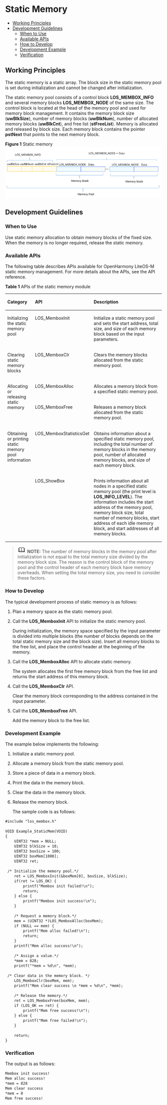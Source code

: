 # Static Memory<a name="EN-US_TOPIC_0000001078876516"></a>

-   [Working Principles](#section165473517522)
-   [Development Guidelines](#section57511620165218)
    -   [When to Use](#section215474911529)
    -   [Available APIs](#section79231214539)
    -   [How to Develop](#section1388511316548)
    -   [Development Example](#section17801515105519)
    -   [Verification](#section11818154112319)


## Working Principles<a name="section165473517522"></a>

The static memory is a static array. The block size in the static memory pool is set during initialization and cannot be changed after initialization.

The static memory pool consists of a control block  **LOS\_MEMBOX\_INFO**  and several memory blocks  **LOS\_MEMBOX\_NODE**  of the same size. The control block is located at the head of the memory pool and used for memory block management. It contains the memory block size \(**uwBlkSize**\), number of memory blocks \(**uwBlkNum**\), number of allocated memory blocks \(**uwBlkCnt**\), and free list \(**stFreeList**\). Memory is allocated and released by block size. Each memory block contains the pointer  **pstNext**  that points to the next memory block.

**Figure  1**  Static memory<a name="fig1081017327364"></a>  
![](figure/static-memory.png "static-memory")

## Development Guidelines<a name="section57511620165218"></a>

### When to Use<a name="section215474911529"></a>

Use static memory allocation to obtain memory blocks of the fixed size. When the memory is no longer required, release the static memory.

### Available APIs<a name="section79231214539"></a>

The following table describes APIs available for OpenHarmony LiteOS-M static memory management. For more details about the APIs, see the API reference.

**Table  1**  APIs of the static memory module

<a name="table1415203765610"></a>
<table><thead align="left"><tr id="row134151837125611"><th class="cellrowborder" valign="top" width="16.19161916191619%" id="mcps1.2.4.1.1"><p id="p16415637105612"><a name="p16415637105612"></a><a name="p16415637105612"></a>Category</p>
</th>
<th class="cellrowborder" valign="top" width="22.472247224722473%" id="mcps1.2.4.1.2"><p id="p11415163718562"><a name="p11415163718562"></a><a name="p11415163718562"></a>API</p>
</th>
<th class="cellrowborder" valign="top" width="61.33613361336133%" id="mcps1.2.4.1.3"><p id="p1641533755612"><a name="p1641533755612"></a><a name="p1641533755612"></a>Description</p>
</th>
</tr>
</thead>
<tbody><tr id="row0415737175610"><td class="cellrowborder" valign="top" width="16.19161916191619%" headers="mcps1.2.4.1.1 "><p id="p2990613114416"><a name="p2990613114416"></a><a name="p2990613114416"></a>Initializing the static memory pool</p>
</td>
<td class="cellrowborder" valign="top" width="22.472247224722473%" headers="mcps1.2.4.1.2 "><p id="p169901113194416"><a name="p169901113194416"></a><a name="p169901113194416"></a>LOS_MemboxInit</p>
</td>
<td class="cellrowborder" valign="top" width="61.33613361336133%" headers="mcps1.2.4.1.3 "><p id="p5990113174414"><a name="p5990113174414"></a><a name="p5990113174414"></a>Initialize a static memory pool and sets the start address, total size, and size of each memory block based on the input parameters.</p>
</td>
</tr>
<tr id="row1841519376561"><td class="cellrowborder" valign="top" width="16.19161916191619%" headers="mcps1.2.4.1.1 "><p id="p9367164904413"><a name="p9367164904413"></a><a name="p9367164904413"></a>Clearing static memory blocks</p>
</td>
<td class="cellrowborder" valign="top" width="22.472247224722473%" headers="mcps1.2.4.1.2 "><p id="p103671549144411"><a name="p103671549144411"></a><a name="p103671549144411"></a>LOS_MemboxClr</p>
</td>
<td class="cellrowborder" valign="top" width="61.33613361336133%" headers="mcps1.2.4.1.3 "><p id="p18367184916448"><a name="p18367184916448"></a><a name="p18367184916448"></a>Clears the memory blocks allocated from the static memory pool.</p>
</td>
</tr>
<tr id="row1187514443616"><td class="cellrowborder" rowspan="2" valign="top" width="16.19161916191619%" headers="mcps1.2.4.1.1 "><p id="p64541711458"><a name="p64541711458"></a><a name="p64541711458"></a>Allocating or releasing static memory</p>
</td>
<td class="cellrowborder" valign="top" width="22.472247224722473%" headers="mcps1.2.4.1.2 "><p id="p84547710452"><a name="p84547710452"></a><a name="p84547710452"></a>LOS_MemboxAlloc</p>
</td>
<td class="cellrowborder" valign="top" width="61.33613361336133%" headers="mcps1.2.4.1.3 "><p id="p5454177164520"><a name="p5454177164520"></a><a name="p5454177164520"></a>Allocates a memory block from a specified static memory pool.</p>
</td>
</tr>
<tr id="row1745415527441"><td class="cellrowborder" valign="top" headers="mcps1.2.4.1.1 "><p id="p645457204512"><a name="p645457204512"></a><a name="p645457204512"></a>LOS_MemboxFree</p>
</td>
<td class="cellrowborder" valign="top" headers="mcps1.2.4.1.2 "><p id="p545415704514"><a name="p545415704514"></a><a name="p545415704514"></a>Releases a memory block allocated from the static memory pool.</p>
</td>
</tr>
<tr id="row19101718144518"><td class="cellrowborder" rowspan="2" valign="top" width="16.19161916191619%" headers="mcps1.2.4.1.1 "><p id="p15927427144615"><a name="p15927427144615"></a><a name="p15927427144615"></a>Obtaining or printing static memory pool information</p>
</td>
<td class="cellrowborder" valign="top" width="22.472247224722473%" headers="mcps1.2.4.1.2 "><p id="p792715277464"><a name="p792715277464"></a><a name="p792715277464"></a>LOS_MemboxStatisticsGet</p>
</td>
<td class="cellrowborder" valign="top" width="61.33613361336133%" headers="mcps1.2.4.1.3 "><p id="p139271327114620"><a name="p139271327114620"></a><a name="p139271327114620"></a>Obtains information about a specified static memory pool, including the total number of memory blocks in the memory pool, number of allocated memory blocks, and size of each memory block.</p>
</td>
</tr>
<tr id="row1346314166464"><td class="cellrowborder" valign="top" headers="mcps1.2.4.1.1 "><p id="p8927102754619"><a name="p8927102754619"></a><a name="p8927102754619"></a>LOS_ShowBox</p>
</td>
<td class="cellrowborder" valign="top" headers="mcps1.2.4.1.2 "><p id="p49274279460"><a name="p49274279460"></a><a name="p49274279460"></a>Prints information about all nodes in a specified static memory pool (the print level is <strong id="b1937798153019"><a name="b1937798153019"></a><a name="b1937798153019"></a>LOS_INFO_LEVEL</strong>). The information includes the start address of the memory pool, memory block size, total number of memory blocks, start address of each idle memory block, and start addresses of all memory blocks.</p>
</td>
</tr>
</tbody>
</table>

>![](../public_sys-resources/icon-note.gif) **NOTE:** 
>The number of memory blocks in the memory pool after initialization is not equal to the total memory size divided by the memory block size. The reason is the control block of the memory pool and the control header of each memory block have memory overheads. When setting the total memory size, you need to consider these factors.

### How to Develop<a name="section1388511316548"></a>

The typical development process of static memory is as follows:

1.  Plan a memory space as the static memory pool.
2.  Call the  **LOS\_MemboxInit**  API to initialize the static memory pool.

    During initialization, the memory space specified by the input parameter is divided into multiple blocks \(the number of blocks depends on the total static memory size and the block size\). Insert all memory blocks to the free list, and place the control header at the beginning of the memory.

3.  Call the  **LOS\_MemboxAlloc**  API to allocate static memory.

    The system allocates the first free memory block from the free list and returns the start address of this memory block.

4.  Call the  **LOS\_MemboxClr**  API.

    Clear the memory block corresponding to the address contained in the input parameter.

5.  Call the  **LOS\_MemboxFree**  API.

    Add the memory block to the free list.


### Development Example<a name="section17801515105519"></a>

The example below implements the following:

1.  Initialize a static memory pool.
2.  Allocate a memory block from the static memory pool.
3.  Store a piece of data in a memory block.
4.  Print the data in the memory block.
5.  Clear the data in the memory block.
6.  Release the memory block.

    The sample code is as follows:


```
#include "los_membox.h"

VOID Example_StaticMem(VOID)
{
    UINT32 *mem = NULL;
    UINT32 blkSize = 10;
    UINT32 boxSize = 100;
    UINT32 boxMem[1000];
    UINT32 ret;

 /* Initialize the memory pool.*/
    ret = LOS_MemboxInit(&boxMem[0], boxSize, blkSize);
    if(ret != LOS_OK) {
        printf("Membox init failed!\n");
        return;
    } else {
        printf("Membox init success!\n");
    }

    /* Request a memory block.*/
    mem = (UINT32 *)LOS_MemboxAlloc(boxMem);
    if (NULL == mem) {
        printf("Mem alloc failed!\n");
        return;
    }
    printf("Mem alloc success!\n");

    /* Assign a value.*/
    *mem = 828;
    printf("*mem = %d\n", *mem);

 /* Clear data in the memory block. */
    LOS_MemboxClr(boxMem, mem);
    printf("Mem clear success \n *mem = %d\n", *mem);

    /* Release the memory.*/
    ret = LOS_MemboxFree(boxMem, mem);
    if (LOS_OK == ret) {
        printf("Mem free success!\n");
    } else {
        printf("Mem free failed!\n");
    }

    return;
}
```

### Verification<a name="section11818154112319"></a>

The output is as follows:

```
Membox init success!
Mem alloc success!
*mem = 828
Mem clear success   
*mem = 0
Mem free success!
```

